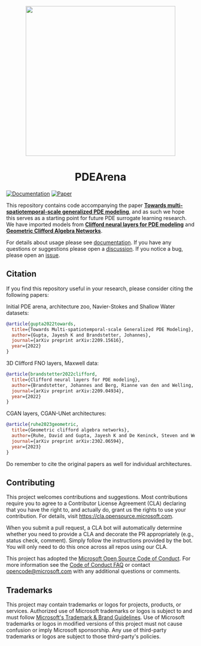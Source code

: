 <p align="center">
  <img src="https://user-images.githubusercontent.com/1785175/199388258-4ca228d5-9f0b-463d-82dd-6c27015bc4ab.png" width="400px">
</p>
<h1 align="center">PDEArena</h1>

[![Documentation](https://img.shields.io/badge/docs-passing-brightgreen)](https://microsoft.github.io/pdearena)
[![Paper](https://img.shields.io/badge/arXiv-2209.15616-blue)](https://arxiv.org/abs/2209.15616)

This repository contains code accompanying the paper [**Towards multi-spatiotemporal-scale generalized PDE modeling**](https://arxiv.org/abs/2209.15616), and as such we hope this serves as a starting point for future PDE surrogate learning research.
We have imported models from [**Clifford neural layers for PDE modeling**](https://arxiv.org/abs/2209.04934) and [**Geometric Clifford Algebra Networks**](https://arxiv.org/abs/2302.06594).

For details about usage please see [documentation](https://microsoft.github.io/pdearena).
If you have any questions or suggestions please open a [discussion](https://github.com/microsoft/pdearena/discussions). If you notice a bug, please open an [issue](https://github.com/microsoft/pdearena/issues).

## Citation

If you find this repository useful in your research, please consider citing the following papers:

Initial PDE arena, architecture zoo, Navier-Stokes and Shallow Water datasets:
```bibtex
@article{gupta2022towards,
  title={Towards Multi-spatiotemporal-scale Generalized PDE Modeling},
  author={Gupta, Jayesh K and Brandstetter, Johannes},
  journal={arXiv preprint arXiv:2209.15616},
  year={2022}
}
```

3D Clifford FNO layers, Maxwell data:
```bibtex
@article{brandstetter2022clifford,
  title={Clifford neural layers for PDE modeling},
  author={Brandstetter, Johannes and Berg, Rianne van den and Welling, Max and Gupta, Jayesh K},
  journal={arXiv preprint arXiv:2209.04934},
  year={2022}
}
```

CGAN layers, CGAN-UNet architectures:
```bibtex
@article{ruhe2023geometric,
  title={Geometric clifford algebra networks},
  author={Ruhe, David and Gupta, Jayesh K and De Keninck, Steven and Welling, Max and Brandstetter, Johannes},
  journal={arXiv preprint arXiv:2302.06594},
  year={2023}
}
```

Do remember to cite the original papers as well for individual architectures.

## Contributing

This project welcomes contributions and suggestions.  Most contributions require you to agree to a
Contributor License Agreement (CLA) declaring that you have the right to, and actually do, grant us
the rights to use your contribution. For details, visit https://cla.opensource.microsoft.com.

When you submit a pull request, a CLA bot will automatically determine whether you need to provide
a CLA and decorate the PR appropriately (e.g., status check, comment). Simply follow the instructions
provided by the bot. You will only need to do this once across all repos using our CLA.

This project has adopted the [Microsoft Open Source Code of Conduct](https://opensource.microsoft.com/codeofconduct/).
For more information see the [Code of Conduct FAQ](https://opensource.microsoft.com/codeofconduct/faq/) or
contact [opencode@microsoft.com](mailto:opencode@microsoft.com) with any additional questions or comments.

## Trademarks

This project may contain trademarks or logos for projects, products, or services. Authorized use of Microsoft
trademarks or logos is subject to and must follow
[Microsoft's Trademark & Brand Guidelines](https://www.microsoft.com/en-us/legal/intellectualproperty/trademarks/usage/general).
Use of Microsoft trademarks or logos in modified versions of this project must not cause confusion or imply Microsoft sponsorship.
Any use of third-party trademarks or logos are subject to those third-party's policies.
